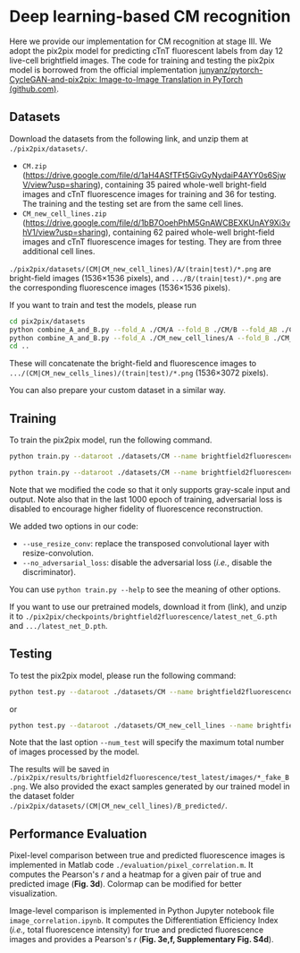 # Deep learning-based CM recognition

Here we provide our implementation for CM recognition at stage III. We adopt the pix2pix model for predicting cTnT fluorescent labels from day 12 live-cell brightfield images. The code for training and testing the pix2pix model is borrowed from the official implementation [junyanz/pytorch-CycleGAN-and-pix2pix: Image-to-Image Translation in PyTorch (github.com)](https://github.com/junyanz/pytorch-CycleGAN-and-pix2pix). 



## Datasets

Download the datasets from the following link, and unzip them at `./pix2pix/datasets/`.

* `CM.zip` (https://drive.google.com/file/d/1aH4ASfTFt5GivGyNydaiP4AYY0s6SjwV/view?usp=sharing), containing 35 paired whole-well bright-field images and cTnT fluorescence images for training and 36 for testing. The training and the testing set are from the same cell lines. 
* `CM_new_cell_lines.zip` (https://drive.google.com/file/d/1bB7OoehPhM5GnAWCBEXKUnAY9Xi3vhV1/view?usp=sharing), containing 62 paired whole-well bright-field images and cTnT fluorescence images for testing. They are from three additional cell lines. 

`./pix2pix/datasets/(CM|CM_new_cell_lines)/A/(train|test)/*.png` are bright-field images (1536×1536 pixels), and `.../B/(train|test)/*.png` are the corresponding fluorescence images (1536×1536 pixels). 

If you want to train and test the models, please run

```bash
cd pix2pix/datasets
python combine_A_and_B.py --fold_A ./CM/A --fold_B ./CM/B --fold_AB ./CM/ --no_multiprocessing
python combine_A_and_B.py --fold_A ./CM_new_cell_lines/A --fold_B ./CM_new_cell_lines/B --fold_AB ./CM_new_cell_lines/ --no_multiprocessing
cd ..
```

These will concatenate the bright-field and fluorescence images to `.../(CM|CM_new_cells_lines)/(train|test)/*.png` (1536×3072 pixels). 

You can also prepare your custom dataset in a similar way.



## Training

To train the pix2pix model, run the following command.

```bash
python train.py --dataroot ./datasets/CM --name brightfield2fluorescence --model pix2pix --input_nc 1 --output_nc 1 --load_size 1536 --crop_size 256 --lr 2e-4 --n_epochs 1000 --n_epochs_decay 0 --norm instance --netD n_layers --n_layers_D 1 --batch_size 16 --direction AtoB --save_epoch_freq 100 --dataset_mode aligned --use_resize_conv --seed 1234

python train.py --dataroot ./datasets/CM --name brightfield2fluorescence --model pix2pix --input_nc 1 --output_nc 1 --load_size 1536 --crop_size 256 --lr 2e-4 --n_epochs 1000 --n_epochs_decay 1000 --norm instance  --netD n_layers --n_layers_D 1 --batch_size 16 --direction AtoB --save_epoch_freq 100 --dataset_mode aligned --use_resize_conv --no_adversarial_loss --epoch 1000 --epoch_count 1001 --continue_train --seed 5678
```

Note that we modified the code so that it only supports gray-scale input and output. Note also that in the last 1000 epoch of training, adversarial loss is disabled to encourage higher fidelity of fluorescence reconstruction. 

We added two options in our code:

* `--use_resize_conv`: replace the transposed convolutional layer with resize-convolution. 
* `--no_adversarial_loss`:  disable the adversarial loss (*i.e.*, disable the discriminator).

You can use `python train.py --help` to see the meaning of other options.



If you want to use our pretrained models, download it from (link), and unzip it to `./pix2pix/checkpoints/brightfield2fluorescence/latest_net_G.pth` and `.../latest_net_D.pth`. 



## Testing

To test the pix2pix model, please run the following command:


```bash
python test.py --dataroot ./datasets/CM --name brightfield2fluorescence --model pix2pix --direction AtoB --input_nc 1 --output_nc 1 --load_size 1536 --crop_size 1536 --use_resize_conv --eval --num_test 1000
```

or 

```bash
python test.py --dataroot ./datasets/CM_new_cell_lines --name brightfield2fluorescence --model pix2pix --direction AtoB --input_nc 1 --output_nc 1 --load_size 1536 --crop_size 1536 --use_resize_conv --eval --num_test 1000
```

Note that the last option `--num_test` will specify the maximum total number of images processed by the model.

The results will be saved in `./pix2pix/results/brightfield2fluorescence/test_latest/images/*_fake_B.png`. We also provided the exact samples generated by our trained model in the dataset folder `./pix2pix/datasets/(CM|CM_new_cell_lines)/B_predicted/`.  



## Performance Evaluation

Pixel-level comparison between true and predicted fluorescence images is implemented in Matlab code `./evaluation/pixel_correlation.m`.  It computes the Pearson's *r* and a heatmap for a given pair of true and predicted  image (**Fig. 3d**). Colormap can be modified for better visualization.

Image-level comparison is implemented in Python Jupyter notebook file `image_correlation.ipynb`. It computes the Differentiation Efficiency Index (*i.e.,* total fluorescence intensity) for true and predicted fluorescence images and provides a Pearson's *r* (**Fig. 3e,f, Supplementary Fig. S4d**). 
